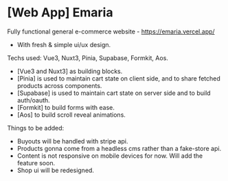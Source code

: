 # [Web App] Emaria
Fully functional general e-commerce website - https://emaria.vercel.app/
 
 
- With fresh & simple ui/ux design.

Techs used: Vue3, Nuxt3, Pinia, Supabase, Formkit, Aos.
- [Vue3 and Nuxt3] as building blocks.
- [Pinia] is used to maintain cart state on client side, and to share fetched products across components.
- [Supabase] is used to maintain cart state on server side and to build auth/oauth.
- [Formkit] to build forms with ease.
- [Aos] to build scroll reveal animations.



Things to be added:
- Buyouts will be handled with stripe api.
- Products gonna come from a headless cms rather than a fake-store api.
- Content is not responsive on mobile devices for now. Will add the feature soon.
- Shop ui will be redesigned.
